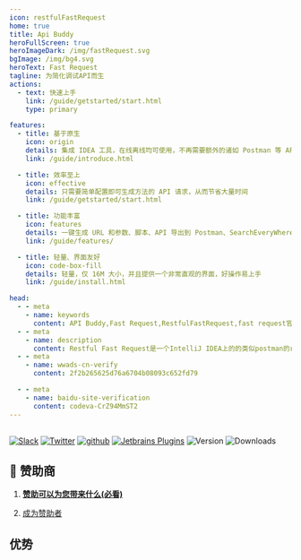 ```yaml
---
icon: restfulFastRequest
home: true
title: Api Buddy
heroFullScreen: true
heroImageDark: /img/fastRequest.svg
bgImage: /img/bg4.svg
heroText: Fast Request
tagline: 为简化调试API而生
actions:
  - text: 快速上手
    link: /guide/getstarted/start.html
    type: primary

features:
  - title: 基于原生
    icon: origin
    details: 集成 IDEA 工具，在线离线均可使用，不再需要额外的诸如 Postman 等 API 调试工具
    link: /guide/introduce.html

  - title: 效率至上
    icon: effective
    details: 只需要简单配置即可生成方法的 API 请求，从而节省大量时间
    link: /guide/getstarted/start.html

  - title: 功能丰富
    icon: features
    details: 一键生成 URL 和参数、脚本、API 导出到 Postman、SearchEveryWhere 搜索、发送 API 请求、下载文件、存储历史请求，各种功能一应俱全
    link: /guide/features/

  - title: 轻量、界面友好
    icon: code-box-fill
    details: 轻量，仅 16M 大小，并且提供一个非常直观的界面，好操作易上手
    link: /guide/install.html

head:
  - - meta
    - name: keywords
      content: API Buddy,Fast Request,RestfulFastRequest,fast request官网,api-buddy,Restful Fast Request
  - - meta
    - name: description
      content: Restful Fast Request是一个IntelliJ IDEA上的的类似postman的restful api工具插件，可以根据已有的方法帮助您快速生成url和params，一个API调试工具+API管理工具，支持springmvc、springboot、java-rs
  - - meta
    - name: wwads-cn-verify
      content: 2f2b265625d76a6704b08093c652fd79

  - - meta
    - name: baidu-site-verification
      content: codeva-CrZ94MmST2
---
```


<div style="margin-top: 30px;"></div>

[![Slack](https://img.shields.io/static/v1?label=Slack&message=Restful%20Fast%20Request&logo=slack&color=38B580)](https://join.slack.com/t/restfulfastrequest/shared_invite/zt-1we57vum8-TALhTHI2uNmPF2bx1NDyWw)
[![Twitter](https://img.shields.io/static/v1?label=Twitter&message=FastRequest666&logo=twitter&color=FC8D34)](https://twitter.com/FastRequest666)
[![github](https://badgen.net/badge/Github/fast-request/21D789?icon=github)](https://github.com/dromara/fast-request) [![Jetbrains Plugins][plugin-img]][plugin] ![Version](https://img.shields.io/jetbrains/plugin/v/16988?logo=IntelliJ%20IDEA) ![Downloads](https://img.shields.io/jetbrains/plugin/d/16988?color=FE2857)

<div style="margin-top: 20px;"></div>

## 🌈 赞助商

1. [**赞助可以为您带来什么(必看)**](./guide/sponsor.md#优势)

1. [成为赞助者](./guide/sponsor.md)

<SiteInfo
  name="引迈信息"
  desc="一键生成表单信息"
  url="https://www.jnpfsoft.com/"
  logo="/img/sponsor/jnpfsoft-logo.png"
  preview="/img/sponsor/jnpfsoft-home.png"
  style="max-width:400px"
/>

<SiteInfo
name="Restful Fast Request"
desc="为简化调试API而生"
url="https://api-buddy.cn/"
logo="/img/logo/logo.svg"
preview="/img/logo/homepage.png"
style="max-width:400px"
/>

## 优势

<div class="home-advantage">
  <div style="border-radius: 10px;overflow: hidden">
    <iframe
      title="优势"
      :src="$withBase('/html/showside.html')"
      width="100%"
      height="515px"
      frameborder="0"
      scrolling="No"
      leftmargin="0"
      topmargin="0"
    />
  </div>
  <div style="margin-top: 20px"></div>
  <a class="advantage-more" href="guide/features/">更多功能</a>
</div>

## 🥇 功能

<!-- @include: @src/compare.snippet.md -->

## 🎉 致谢

**Restful Fast Request**简称**RFR**自从 2021 年上线以来获得了很多人的支持。目前微信社区群 1000 多人，下载超过 ![Downloads](https://img.shields.io/jetbrains/plugin/d/16988?color=FE2857)，感谢各位支持者的一路同行，我们会努力提升软件的人性化程度，同时也让软件变得有趣。

感谢 OSCHINA 和 Gitee 官方平台对**RFR**项目的推荐和肯定。**Restful Fast Request**在 [**2021**](https://www.oschina.net/question/2918182_2324736) 年度获得"OSC 年度最受欢迎个人项目" <Badge vertical="baseline">Top 15</Badge> 殊荣。

设计师森阳`sssenyang@qq.com` logo设计

<!-- @include: @src/contact.snippet.md -->

[plugin]: https://plugins.jetbrains.com/plugin/16988
[plugin-img]: https://img.shields.io/badge/plugin-Restful_Fast_Request-x.svg?logo=IntelliJ%20IDEA
